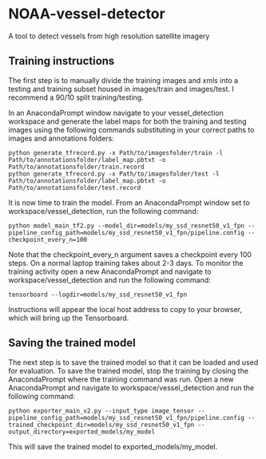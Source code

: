 # NOAA-vessel-detector
A tool to detect vessels from high resolution satellite imagery

## Training instructions
The first step is to manually divide the training images and xmls into a testing and training subset housed in images/train and images/test.  I recommend a 90/10 split training/testing.

In an AnacondaPrompt window navigate to your vessel_detection workspace and generate the label maps for both the training and testing images using the following commands substituting in your correct paths to images and annotations folders:

```
python generate_tfrecord.py -x Path/to/imagesfolder/train -l Path/to/annotationsfolder/label_map.pbtxt -o Path/to/annotationsfolder/train.record
python generate_tfrecord.py -x Path/to/imagesfolder/test -l Path/to/annotationsfolder/label_map.pbtxt -o Path/to/annotationsfolder/test.record
```

It is now time to train the model.  From an AnacondaPrompt window set to workspace/vessel_detection, run the following command:

```
python model_main_tf2.py --model_dir=models/my_ssd_resnet50_v1_fpn --pipeline_config_path=models/my_ssd_resnet50_v1_fpn/pipeline.config --checkpoint_every_n=100
```

Note that the checkpoint_every_n argument saves a checkpoint every 100 steps.  On a normal laptop training takes about 2-3 days.  To monitor the training activity open a new AnacondaPrompt and navigate to workspace/vessel_detection and run the following command:

```
tensorboard --logdir=models/my_ssd_resnet50_v1_fpn
```

Instructions will appear the local host address to copy to your browser, which will bring up the Tensorboard.

## Saving the trained model
The next step is to save the trained model so that it can be loaded and used for evaluation.  To save the trained model, stop the training by closing the AnacondaPrompt where the training command was run.  Open a new AnacondaPrompt and navigate to workspace/vessel_detection and run the following command:

```
python exporter_main_v2.py --input_type image_tensor --pipeline_config_path=models/my_ssd_resnet50_v1_fpn/pipeline.config --trained_checkpoint_dir=models/my_ssd_resnet50_v1_fpn --output_directory=exported_models/my_model
```

This will save the trained model to exported_models/my_model.
